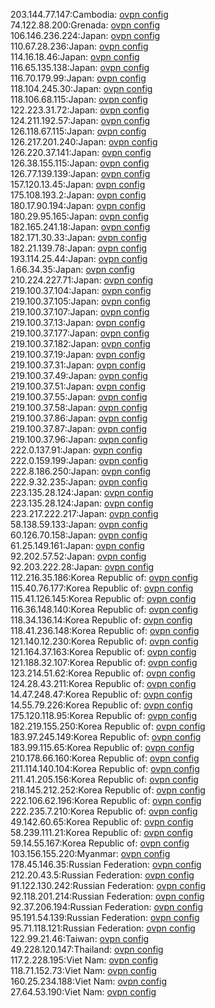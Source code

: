 203.144.77.147:Cambodia: [ovpn config](vpn/203_144_77_147.ovpn)  
74.122.88.200:Grenada: [ovpn config](vpn/74_122_88_200.ovpn)  
106.146.236.224:Japan: [ovpn config](vpn/106_146_236_224.ovpn)  
110.67.28.236:Japan: [ovpn config](vpn/110_67_28_236.ovpn)  
114.16.18.46:Japan: [ovpn config](vpn/114_16_18_46.ovpn)  
116.65.135.138:Japan: [ovpn config](vpn/116_65_135_138.ovpn)  
116.70.179.99:Japan: [ovpn config](vpn/116_70_179_99.ovpn)  
118.104.245.30:Japan: [ovpn config](vpn/118_104_245_30.ovpn)  
118.106.68.115:Japan: [ovpn config](vpn/118_106_68_115.ovpn)  
122.223.31.72:Japan: [ovpn config](vpn/122_223_31_72.ovpn)  
124.211.192.57:Japan: [ovpn config](vpn/124_211_192_57.ovpn)  
126.118.67.115:Japan: [ovpn config](vpn/126_118_67_115.ovpn)  
126.217.201.240:Japan: [ovpn config](vpn/126_217_201_240.ovpn)  
126.220.37.141:Japan: [ovpn config](vpn/126_220_37_141.ovpn)  
126.38.155.115:Japan: [ovpn config](vpn/126_38_155_115.ovpn)  
126.77.139.139:Japan: [ovpn config](vpn/126_77_139_139.ovpn)  
157.120.13.45:Japan: [ovpn config](vpn/157_120_13_45.ovpn)  
175.108.193.2:Japan: [ovpn config](vpn/175_108_193_2.ovpn)  
180.17.90.194:Japan: [ovpn config](vpn/180_17_90_194.ovpn)  
180.29.95.165:Japan: [ovpn config](vpn/180_29_95_165.ovpn)  
182.165.241.18:Japan: [ovpn config](vpn/182_165_241_18.ovpn)  
182.171.30.33:Japan: [ovpn config](vpn/182_171_30_33.ovpn)  
182.21.139.78:Japan: [ovpn config](vpn/182_21_139_78.ovpn)  
193.114.25.44:Japan: [ovpn config](vpn/193_114_25_44.ovpn)  
1.66.34.35:Japan: [ovpn config](vpn/1_66_34_35.ovpn)  
210.224.227.71:Japan: [ovpn config](vpn/210_224_227_71.ovpn)  
219.100.37.104:Japan: [ovpn config](vpn/219_100_37_104.ovpn)  
219.100.37.105:Japan: [ovpn config](vpn/219_100_37_105.ovpn)  
219.100.37.107:Japan: [ovpn config](vpn/219_100_37_107.ovpn)  
219.100.37.13:Japan: [ovpn config](vpn/219_100_37_13.ovpn)  
219.100.37.177:Japan: [ovpn config](vpn/219_100_37_177.ovpn)  
219.100.37.182:Japan: [ovpn config](vpn/219_100_37_182.ovpn)  
219.100.37.19:Japan: [ovpn config](vpn/219_100_37_19.ovpn)  
219.100.37.31:Japan: [ovpn config](vpn/219_100_37_31.ovpn)  
219.100.37.49:Japan: [ovpn config](vpn/219_100_37_49.ovpn)  
219.100.37.51:Japan: [ovpn config](vpn/219_100_37_51.ovpn)  
219.100.37.55:Japan: [ovpn config](vpn/219_100_37_55.ovpn)  
219.100.37.58:Japan: [ovpn config](vpn/219_100_37_58.ovpn)  
219.100.37.86:Japan: [ovpn config](vpn/219_100_37_86.ovpn)  
219.100.37.87:Japan: [ovpn config](vpn/219_100_37_87.ovpn)  
219.100.37.96:Japan: [ovpn config](vpn/219_100_37_96.ovpn)  
222.0.137.91:Japan: [ovpn config](vpn/222_0_137_91.ovpn)  
222.0.159.199:Japan: [ovpn config](vpn/222_0_159_199.ovpn)  
222.8.186.250:Japan: [ovpn config](vpn/222_8_186_250.ovpn)  
222.9.32.235:Japan: [ovpn config](vpn/222_9_32_235.ovpn)  
223.135.28.124:Japan: [ovpn config](vpn/223_135_28_124.ovpn)  
223.135.28.124:Japan: [ovpn config](vpn/223_135_28_124.ovpn)  
223.217.222.217:Japan: [ovpn config](vpn/223_217_222_217.ovpn)  
58.138.59.133:Japan: [ovpn config](vpn/58_138_59_133.ovpn)  
60.126.70.158:Japan: [ovpn config](vpn/60_126_70_158.ovpn)  
61.25.149.161:Japan: [ovpn config](vpn/61_25_149_161.ovpn)  
92.202.57.52:Japan: [ovpn config](vpn/92_202_57_52.ovpn)  
92.203.222.28:Japan: [ovpn config](vpn/92_203_222_28.ovpn)  
112.216.35.186:Korea Republic of: [ovpn config](vpn/112_216_35_186.ovpn)  
115.40.76.177:Korea Republic of: [ovpn config](vpn/115_40_76_177.ovpn)  
115.41.126.145:Korea Republic of: [ovpn config](vpn/115_41_126_145.ovpn)  
116.36.148.140:Korea Republic of: [ovpn config](vpn/116_36_148_140.ovpn)  
118.34.136.14:Korea Republic of: [ovpn config](vpn/118_34_136_14.ovpn)  
118.41.236.148:Korea Republic of: [ovpn config](vpn/118_41_236_148.ovpn)  
121.140.12.230:Korea Republic of: [ovpn config](vpn/121_140_12_230.ovpn)  
121.164.37.163:Korea Republic of: [ovpn config](vpn/121_164_37_163.ovpn)  
121.188.32.107:Korea Republic of: [ovpn config](vpn/121_188_32_107.ovpn)  
123.214.51.62:Korea Republic of: [ovpn config](vpn/123_214_51_62.ovpn)  
124.28.43.211:Korea Republic of: [ovpn config](vpn/124_28_43_211.ovpn)  
14.47.248.47:Korea Republic of: [ovpn config](vpn/14_47_248_47.ovpn)  
14.55.79.226:Korea Republic of: [ovpn config](vpn/14_55_79_226.ovpn)  
175.120.118.95:Korea Republic of: [ovpn config](vpn/175_120_118_95.ovpn)  
182.219.155.250:Korea Republic of: [ovpn config](vpn/182_219_155_250.ovpn)  
183.97.245.149:Korea Republic of: [ovpn config](vpn/183_97_245_149.ovpn)  
183.99.115.65:Korea Republic of: [ovpn config](vpn/183_99_115_65.ovpn)  
210.178.66.160:Korea Republic of: [ovpn config](vpn/210_178_66_160.ovpn)  
211.114.140.104:Korea Republic of: [ovpn config](vpn/211_114_140_104.ovpn)  
211.41.205.156:Korea Republic of: [ovpn config](vpn/211_41_205_156.ovpn)  
218.145.212.252:Korea Republic of: [ovpn config](vpn/218_145_212_252.ovpn)  
222.106.62.196:Korea Republic of: [ovpn config](vpn/222_106_62_196.ovpn)  
222.235.7.210:Korea Republic of: [ovpn config](vpn/222_235_7_210.ovpn)  
49.142.60.65:Korea Republic of: [ovpn config](vpn/49_142_60_65.ovpn)  
58.239.111.21:Korea Republic of: [ovpn config](vpn/58_239_111_21.ovpn)  
59.14.55.167:Korea Republic of: [ovpn config](vpn/59_14_55_167.ovpn)  
103.156.155.220:Myanmar: [ovpn config](vpn/103_156_155_220.ovpn)  
178.45.146.35:Russian Federation: [ovpn config](vpn/178_45_146_35.ovpn)  
212.20.43.5:Russian Federation: [ovpn config](vpn/212_20_43_5.ovpn)  
91.122.130.242:Russian Federation: [ovpn config](vpn/91_122_130_242.ovpn)  
92.118.201.214:Russian Federation: [ovpn config](vpn/92_118_201_214.ovpn)  
92.37.206.194:Russian Federation: [ovpn config](vpn/92_37_206_194.ovpn)  
95.191.54.139:Russian Federation: [ovpn config](vpn/95_191_54_139.ovpn)  
95.71.118.121:Russian Federation: [ovpn config](vpn/95_71_118_121.ovpn)  
122.99.21.46:Taiwan: [ovpn config](vpn/122_99_21_46.ovpn)  
49.228.120.147:Thailand: [ovpn config](vpn/49_228_120_147.ovpn)  
117.2.228.195:Viet Nam: [ovpn config](vpn/117_2_228_195.ovpn)  
118.71.152.73:Viet Nam: [ovpn config](vpn/118_71_152_73.ovpn)  
160.25.234.188:Viet Nam: [ovpn config](vpn/160_25_234_188.ovpn)  
27.64.53.190:Viet Nam: [ovpn config](vpn/27_64_53_190.ovpn)  
